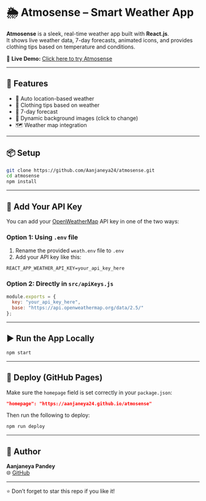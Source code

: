 # 🌦️ Atmosense – Smart Weather App

**Atmosense** is a sleek, real-time weather app built with **React.js**.  
It shows live weather data, 7-day forecasts, animated icons, and provides clothing tips based on temperature and conditions.

🔗 **Live Demo:** [Click here to try Atmosense](https://aanjaneya24.github.io/atmosense)

---

## 🚀 Features

- 📍 Auto location-based weather
- 🧥 Clothing tips based on weather
- 📅 7-day forecast
- 🌄 Dynamic background images (click to change)
- 🗺️ Weather map integration

---

## 📦 Setup

```bash
git clone https://github.com/Aanjaneya24/atmosense.git
cd atmosense
npm install
```

---

## 🔑 Add Your API Key

You can add your [OpenWeatherMap](https://openweathermap.org/api) API key in one of the two ways:

### Option 1: Using `.env` file

1. Rename the provided `weath.env` file to `.env`
2. Add your API key like this:

```env
REACT_APP_WEATHER_API_KEY=your_api_key_here
```

### Option 2: Directly in `src/apiKeys.js`

```js
module.exports = {
  key: "your_api_key_here",
  base: "https://api.openweathermap.org/data/2.5/"
};
```

---

## ▶️ Run the App Locally

```bash
npm start
```

---

## 🚀 Deploy (GitHub Pages)

Make sure the `homepage` field is set correctly in your `package.json`:

```json
"homepage": "https://aanjaneya24.github.io/atmosense"
```

Then run the following to deploy:

```bash
npm run deploy
```

---

## 👤 Author

**Aanjaneya Pandey**  
🌐 [GitHub](https://github.com/Aanjaneya24)

---

⭐️ Don’t forget to star this repo if you like it!
